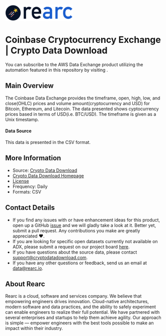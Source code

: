 <a href="https://www.rearc.io/data/">
    <img src="./rearc_logo_rgb.png" alt="Rearc Logo" title="Rearc Logo" height="52" />
</a>

Coinbase Cryptocurrency Exchange | Crypto Data Download
========================= 

You can subscribe to the AWS Data Exchange product utilizing the automation featured in this repository by visiting [](). 

## Main Overview

The Coinbase Data Exchange provides the timeframe, open, high, low, and close(OHLC) prices and volume amount(cryptocurrency and USD) for Bitcoin, Ethereum, and Litecoin. The data presented shows cyptocurrency prices based in terms of USD(i.e. BTC/USD). The timeframe is given as a Unix timestamp. 

#### Data Source

This data is presented in the CSV format.

## More Information
- Source: [Crypto Data Download](https://www.cryptodatadownload.com/data/coinbase/)
- [Crypto Data Download Homepage](https://www.cryptodatadownload.com/)
- [License](https://creativecommons.org/licenses/by-nc-sa/4.0/)
- Frequency: Daily
- Formats: CSV

## Contact Details
- If you find any issues with or have enhancement ideas for this product, open up a GitHub [issue](https://github.com/rearc-data/coinbase-crypto-exchange/issues) and we will gladly take a look at it. Better yet, submit a pull request. Any contributions you make are greatly appreciated :heart:.
- If you are looking for specific open datasets currently not available on ADX, please submit a request on our project board [here](https://github.com/orgs/rearc-data/projects/1).
- If you have questions about the source data, please contact support@cryptodatadownload.com.
- If you have any other questions or feedback, send us an email at data@rearc.io.

## About Rearc
Rearc is a cloud, software and services company. We believe that empowering engineers drives innovation. Cloud-native architectures, modern software and data practices, and the ability to safely experiment can enable engineers to realize their full potential. We have partnered with several enterprises and startups to help them achieve agility. Our approach is simple — empower engineers with the best tools possible to make an impact within their industry.
